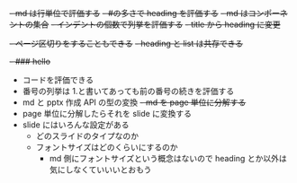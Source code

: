~~- md は行単位で評価する~~
~~- #の多さで heading を評価する~~
~~- md はコンポーネントの集合~~
~~- インデントの個数で列挙を評価する~~
~~- title から heading に変更~~

~~- ページ区切りをすることもできる~~
~~- heading と list は共存できる~~

~~- ### hello~~

- コードを評価できる
- 番号の列挙は 1.と書いてあっても前の番号の続きを評価する
- md と pptx 作成 API の型の変換
  ~~- md を page 単位に分解する~~
- page 単位に分解したらそれを slide に変換する
- slide にはいろんな設定がある
  - どのスライドのタイプなのか
  - フォントサイズはどのくらいにするのか
    - md 側にフォントサイズという概念はないので heading とか以外は気にしなくていいいとおもう
